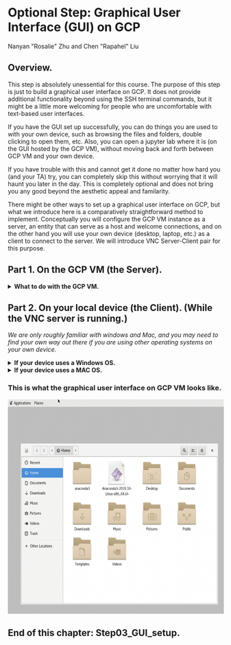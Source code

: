 # Optional Step: Graphical User Interface (GUI) on GCP
Nanyan "Rosalie" Zhu and Chen "Rapahel" Liu

## Overview.
This step is absolutely unessential for this course. The purpose of this step is just to build a graphical user interface on GCP. It does not provide additional functionality beyond using the SSH terminal commands, but it might be a little more welcoming for people who are uncomfortable with text-based user interfaces.

If you have the GUI set up successfully, you can do things you are used to with your own device, such as browsing the files and folders, double clicking to open them, etc. Also, you can open a jupyter lab where it is (on the GUI hosted by the GCP VM), without moving back and forth between GCP VM and your own device.

If you have trouble with this and cannot get it done no matter how hard you (and your TA) try, you can completely skip this without worrying that it will haunt you later in the day. This is completely optional and does not bring you any good beyond the aesthetic appeal and familarity.

There might be other ways to set up a graphical user interface on GCP, but what we introduce here is a comparatively straightforward method to implement. Conceptually you will configure the GCP VM instance as a server, an entity that can serve as a host and welcome connections, and on the other hand you will use your own device (desktop, laptop, etc.) as a client to connect to the server. We will introduce VNC Server-Client pair for this purpose.

## Part 1. On the GCP VM (the Server).
<details>
<summary><strong>What to do with the GCP VM.</strong></summary>
<br>

1. On the Google Cloud Platform, navigate to the Virtual Machine section and activate the instance you want to work in. Open the SSH terminal.

2. Upgrade apt-get

        sudo apt-get upgrade
        sudo apt-get update
        sudo apt upgrade
        sudo apt update

3. Install the following packages

        sudo apt-get install gnome-shell gnome task-gnome-desktop autocutsel tightvncserver gnome-core gnome-panel metacity nautilus

    You will probably encounter a pop-up window. Don't panic, it's just asking you to select the language. The installation may take quite a while.

4. Run the VNCserver

        vncserver -geometry 1920x1080 :1

    The "**:1"** specifies the port for the VNC server. It is a simplified term for ":5901". In general, the port number is omitted by 5900, i.e., ":5902" is equivalent to ":2", ":5923" is equivalent to ":23", etc.

    When you run the VNCserver for the first time, you need to design a password as instructed. You will need the password to connect to GCP from your local device.
    
    <img src="/Step03_GUI_setup (optional)/images/vnc_log_file.png" alt="add_new_disk" width="600px" height="200px">

5. Use the path displayed to open the xstartup file. You can choose to use any other text editor besides "nano".

        sudo nano /home/[username]/.vnc/xstartup


6. Replace the code in the xstartup file with the following:

        #!/bin/sh
        autocutsel -fork
        xrdb $HOME/.Xresources
        xsetroot -solid grey
        export XKL_XMODMAP_DISABLE=1
        export XDG_CURRENT_DESKTOP="GNOME-Flashback:Unity"
        export XDG_MENU_PREFIX="gnome-flashback-"
        unset DBUS_SESSION_BUS_ADDRESS
        gnome-session --session=gnome-flashback-metacity --disable-acceleration-check --debug &
        
        gnome-panel &
        gnome-settings-daemon &
        metacity &
        nautilus &
        after x-window-manager &

    Before modification:
    
    <img src="/Step03_GUI_setup (optional)/images/xstartup_before_modification.png" alt="add_new_disk" width="600px" height="200px">
    
    After modification:
    
    <img src="/Step03_GUI_setup (optional)/images/xstartup_after_modification.png" alt="add_new_disk" width="600px" height="300px">

    Remember to use "Ctrl+X" followed by typing "Y" followed by pressing "Return/Enter" to save your changes.

7. (This step is just to refresh the GCP VM and update the settings.) Kill the VNC server session. Close the GCP VM SSH Terminal, re-open the SSH Terminal, and re-start the vncserver.

    The code to kill the VNC server session is:
    ```
    vncserver -kill :1
    ```

    For future uses, you don't need to start VNC server, kill it, exit SSH, open SSH, start VNC server. This is only for the first time you set up the xstartup file. In the future, you only need to start VNC server once and keep it running throughout the duration you want to connect from your local device to GCP VM, and only kill it when you are finished with the connection.
    
8. Log in Google cloud on the GCP VM.
    ```
    gcloud auth login
    ```

9. Configure Google cloud on the GCP VM. Follow the instructions and set up a passphrase.
    ```
    gcloud compute ssh [Instance Name] --project [Project ID]
    ```    
    
    Example:
    ```
    gcloud compute ssh bmen4460 --project gentle-nuance-238411
    ```
    
    - **Instance Name** The virtual machine instance name. (In our case it is "bmen4460")
    <img src="/Step03_GUI_setup (optional)/images/find_instance_name_and_zone.png" alt="GCP_console" width="1000px" height="80px">
    
    - **Project ID** Click on "My First Project" and check the ID. (In our case it is "gentle-nuance-238411")
    <img src="/Step03_GUI_setup (optional)/images/find_project_name.png" alt="GCP_console" width="600px" height="200px"
    
    **Now you are done with the modifications on the side of the GCP VM (the Server).**

</details>


## Part 2. On your local device (the Client). (While the VNC server is running.)
*We are only roughly familiar with windows and Mac, and you may need to find your own way out there if you are using other operating systems on your own device.*

<details>
<summary><strong>If your device uses a Windows OS.</strong></summary>
<br>

1. **On the local device (NOT THE GCP)** download google cloud software development kit (SDK). Install it as instructed.
        [Download google-cloud-sdk here](https://cloud.google.com/sdk/docs/downloads-versioned-archives). Remember you need to install Python on your local device beforehand. Please refer to Step01_manage_anaconda_on_GCP if you are unsure of how to do that.

2. Log in google cloud SDK.
    ```
    gcloud auth login
    ```

    A pop-up window on your browser will ask you to log in with your google account.
    
3. Initialize the google cloud configuration.
    ```
    gcloud init
    ```

   Follow the instructions and build your configurations. Faithfully enter the account email, project ID, etc.

4. Create a SSH tunnel between your local device and GCP.
    ```
    gcloud compute ssh [Username]@[Instance Name] --project [Project ID] --zone [Zone ID] --ssh-flag "-L [Port Number]"
    ```

    Example:
    ```
    gcloud compute ssh msnanyanzhu@bmen4460 --project gentle-nuance-238411 --zone northamerica-northeast1-a --ssh-flag "-L 5901:localhost:5901"
    ```
    
    *Note: In fact, if you use gcloud init and enter the fields correctly, the entries --project and --zone are unnecessary.*
    
    - **Instance Name** The virtual machine instance name. (In our case it is "bmen4460")
    <img src="/Step03_GUI_setup (optional)/images/find_instance_name_and_zone.png" alt="GCP_console" width="1000px" height="80px">
    
    - **Project ID** Click on "My First Project" and check the ID. (In our case it is "gentle-nuance-238411")
    <img src="/Step03_GUI_setup (optional)/images/find_project_name.png" alt="GCP_console" width="600px" height="200px">
    
    - **Zone ID** The thing under the "Zone" tag. (In our case it is "us-central1-a")
    <img src="/Step03_GUI_setup (optional)/images/find_instance_name_and_zone.png" alt="GCP_console" width="1000px" height="80px">
    
    - **Port Number** Remember to change the two "5901" to whatever VNC port number you originally set up in part 1. If you used port 5902, for example, you should type **--ssh-flag "-L 5902:localhost:5902".** Also, please use the full number, instead of the abbreviation (i.e., use 5932 instead of 32, etc.).

5. Now there should be a pop-up terminal on your own Windows device, stating that you have connected to the GCP server. This terminal is equivalent to the SSH terminal on the GCP VM. Once you have this pop-up terminal running, you can use VNC viewer to connect to your GCP VM (graphically instead of through a text-based interface).

6. Download and install VNC viewer. Either [TightVNC](https://www.tightvnc.com/) or [RealVNC](https://www.realvnc.com/en/) shall (theoretically) work.

7. Open VNCViewer and type in "localhost:5901" in the "Enter a VNC Server address or search" field. Press "Return/Enter" to connect. Use the password you set up when initializing the server. Now you should see your GCP VM through a graphical interface.

8. Kill the VNC server session (**on the GCP VM Server**) when you are done.
    ```
    vncserver -kill :1
    ```

</details>

<details>
<summary><strong>If your device uses a MAC OS.</strong></summary>
<br>

1. **On the local device (NOT THE GCP)** download google cloud software development kit (SDK). Install it as instructed.
        [Download google-cloud-sdk here](https://cloud.google.com/sdk/docs/downloads-versioned-archives). Remember you need to install Python on your local device beforehand. Please refer to Step01_manage_anaconda_on_GCP if you are unsure of how to do that.

2. Log in google cloud SDK. Open **Terminal #1 on you local device**. This terminal will be your local machine that connects to the GCP instance.

    **In Terminal #1:**
    ```
    gcloud auth login
    ```

    A pop-up window on your browser will ask you to log in with your google account.
    
3. Initialize the google cloud configuration.

    **In Terminal #1:**
    ```
    gcloud init
    ```

   Follow the instructions and build your configurations. Faithfully enter the account email, project ID, etc.

4. Create a SSH tunnel between your local device and GCP.

    **In Terminal #1:**    
    ```
    gcloud compute ssh [Username]@[Instance Name] --project [Project ID] --zone [Zone ID] --ssh-flag "-L [Port Number]"
    ```

    Example:
    ```
    gcloud compute ssh msnanyanzhu@bmen4460 --project gentle-nuance-238411 --zone northamerica-northeast1-a --ssh-flag "-L 5901:localhost:5901"
    ```

    *Note: In fact, if you use gcloud init and enter the fields correctly, the entries --project and --zone are unnecessary.*
    
    - **Instance Name** The virtual machine instance name. (In our case it is "bmen4460")
    <img src="/Step03_GUI_setup (optional)/images/find_instance_name_and_zone.png" alt="GCP_console" width="1000px" height="80px">
    
    - **Project ID** Click on "My First Project" and check the ID. (In our case it is "gentle-nuance-238411")
    <img src="/Step03_GUI_setup (optional)/images/find_project_name.png" alt="GCP_console" width="600px" height="200px">
    
    - **Zone ID** The thing under the "Zone" tag. (In our case it is "us-central1-a")
    <img src="/Step03_GUI_setup (optional)/images/find_instance_name_and_zone.png" alt="GCP_console" width="1000px" height="80px">
    
    - **Port Number** Remember to change the two "5901" to whatever VNC port number you originally set up in part 1. If you used port 5902, for example, you should type **--ssh-flag "-L 5902:localhost:5902".** Also, please use the full number, instead of the abbreviation (i.e., use 5932 instead of 32, etc.).

5. Now there should be a pop-up terminal on your own Windows device, stating that you have connected to the GCP server. This terminal is equivalent to the SSH terminal on the GCP VM. Once you have this pop-up terminal running, you can use VNC viewer to connect to your GCP VM (graphically instead of through a text-based interface).

6. Open **Terminal #2 on your local device**. This terminal will be your VNC Viewer command line. Mac is amazing in that it has, on its own, the functionality provided by the VNC viewer software that has to be downloaded externally for Windows.

    **In Terminal #2:**
    ```
    open vnc://localhost:5901
    ```

    Use the password you set up when initializing the server. Now you should see your GCP VM through a graphical interface.
    
7. Kill the VNC server session (**on the GCP VM Server**) when you are done.
    ```
    vncserver -kill :1
    ```

</details>

### This is what the graphical user interface on GCP VM looks like.
<img src="/Step03_GUI_setup (optional)/images/GUI_looklike.png" alt="GCP_console" width="700px" height="500px">

## End of this chapter: Step03_GUI_setup.
